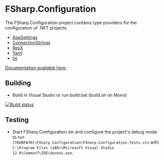 FSharp.Configuration
===========================

The FSharp.Configuration project contains type providers for the configuration of .NET projects.

* [AppSettings](http://fsprojects.github.io/FSharp.Configuration/AppSettingsProvider.html)
* [ConnectionStrings](http://fsprojects.github.io/FSharp.Configuration/ConnectionStringsProvider.html)
* [ResX](http://fsprojects.github.io/FSharp.Configuration/ResXProvider.html)
* [Yaml](http://fsprojects.github.io/FSharp.Configuration/YamlProvider.html)
* [Ini](http://fsprojects.github.io/FSharp.Configuration/IniTypeProvider.html)

<a href="http://fsprojects.github.io/FSharp.Configuration" target="_blank">Documentation available here.</a>

## Building

* Build in Visual Studio or run build.bat (build.sh on Mono)

[![Build status](https://ci.appveyor.com/api/projects/status/eljpus4w1t7b0jic)](https://ci.appveyor.com/project/vasily-kirichenko/fsharp-configuration)

## Testing

* Start FSharp.Configuration.sln and configure the project's debug mode to run `[YOURPATH]\FSharp.Configuration\FSharp.Configuration.Tests.sln` with `C:\Program Files (x86)\Microsoft Visual Studio 12.0\Common7\IDE\devenv.exe`.
